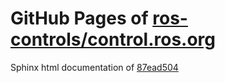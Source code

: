 GitHub Pages of [ros-controls/control.ros.org](https://github.com/ros-controls/control.ros.org.git)
===
Sphinx html documentation of [87ead504](https://github.com/ros-controls/control.ros.org/tree/87ead504497e53d8d04228e832beae12554f83de)
